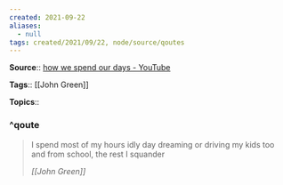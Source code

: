 ```yaml
---
created: 2021-09-22
aliases:
  - null
tags: created/2021/09/22, node/source/qoutes 
---
```


**Source**:: [how we spend our days - YouTube](https://youtu.be/job52mBUvjc?t=142)

**Tags**:: [[John Green]]

**Topics**:: 

### ^qoute

> I spend most of my hours idly day dreaming or driving my kids too and from school, the rest I squander
> 
> <cite>[[John Green]]</cite>
